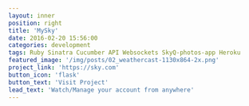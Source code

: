 ```yaml
---
layout: inner
position: right
title: 'MySky'
date: 2016-02-20 15:56:00
categories: development
tags: Ruby Sinatra Cucumber API Websockets SkyQ-photos-app Heroku
featured_image: '/img/posts/02_weathercast-1130x864-2x.png'
project_link: 'https://sky.com'
button_icon: 'flask'
button_text: 'Visit Project'
lead_text: 'Watch/Manage your account from anywhere'
---
```


